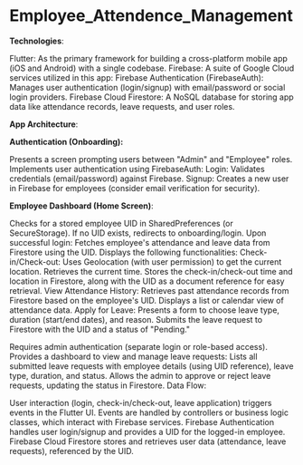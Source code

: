 # Employee_Attendence_Management
**Technologies**:

Flutter: As the primary framework for building a cross-platform mobile app (iOS and Android) with a single codebase.
Firebase: A suite of Google Cloud services utilized in this app:
Firebase Authentication (FirebaseAuth): Manages user authentication (login/signup) with email/password or social login providers.
Firebase Cloud Firestore: A NoSQL database for storing app data like attendance records, leave requests, and user roles.

**App Architecture**:

**Authentication (Onboarding):**

Presents a screen prompting users between "Admin" and "Employee" roles.
Implements user authentication using FirebaseAuth:
Login: Validates credentials (email/password) against Firebase.
Signup: Creates a new user in Firebase for employees (consider email verification for security).

**Employee Dashboard (Home Screen)**:

Checks for a stored employee UID in SharedPreferences (or SecureStorage).
If no UID exists, redirects to onboarding/login.
Upon successful login:
Fetches employee's attendance and leave data from Firestore using the UID.
Displays the following functionalities:
Check-in/Check-out:
Uses Geolocation (with user permission) to get the current location.
Retrieves the current time.
Stores the check-in/check-out time and location in Firestore, along with the UID as a document reference for easy retrieval.
View Attendance History:
Retrieves past attendance records from Firestore based on the employee's UID.
Displays a list or calendar view of attendance data.
Apply for Leave:
Presents a form to choose leave type, duration (start/end dates), and reason.
Submits the leave request to Firestore with the UID and a status of "Pending."


Requires admin authentication (separate login or role-based access).
Provides a dashboard to view and manage leave requests:
Lists all submitted leave requests with employee details (using UID reference), leave type, duration, and status.
Allows the admin to approve or reject leave requests, updating the status in Firestore.
Data Flow:

User interaction (login, check-in/check-out, leave application) triggers events in the Flutter UI.
Events are handled by controllers or business logic classes, which interact with Firebase services.
Firebase Authentication handles user login/signup and provides a UID for the logged-in employee.
Firebase Cloud Firestore stores and retrieves user data (attendance, leave requests), referenced by the UID.
